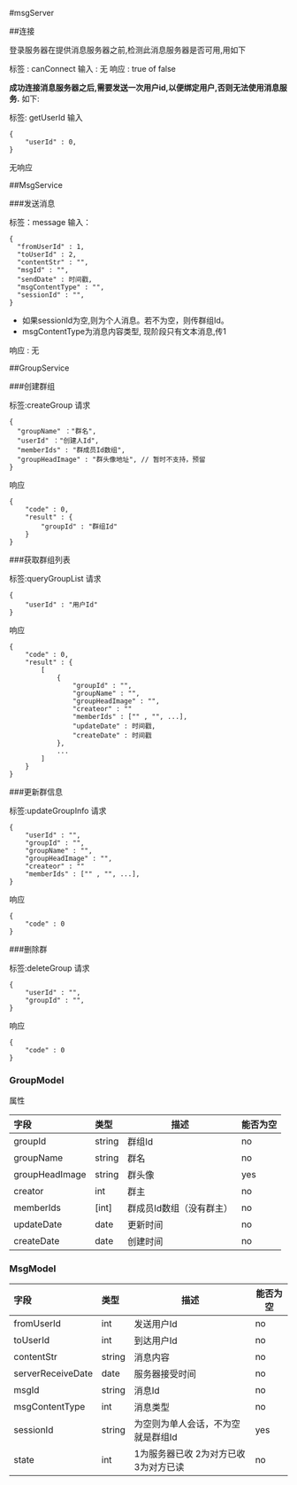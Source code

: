 #msgServer

##连接

登录服务器在提供消息服务器之前,检测此消息服务器是否可用,用如下

标签 : canConnect
输入 : 无
响应 : true of false

**成功连接消息服务器之后,需要发送一次用户id,以便绑定用户,否则无法使用消息服务.** 
如下:

标签: getUserId
输入

	{
		"userId" : 0,
	}

无响应

##MsgService

###发送消息

标签：message
输入：

    {
      "fromUserId" : 1,
      "toUserId" : 2,
      "contentStr" : "",
      "msgId" : "",
      "sendDate" : 时间戳,
      "msgContentType" : "",
      "sessionId" : "",
    }

* 如果sessionId为空,则为个人消息。若不为空，则传群组Id。
* msgContentType为消息内容类型, 现阶段只有文本消息,传1

响应 : 无

##GroupService

###创建群组

标签:createGroup
请求

    {
      "groupName" ："群名",
      "userId" ："创建人Id",
      "memberIds" : "群成员Id数组",
      "groupHeadImage" : "群头像地址", // 暂时不支持，预留
    }

响应

	{
		"code" : 0,
		"result" : {
			"groupId" : "群组Id"
		}
	}

###获取群组列表

标签:queryGroupList
请求

	{
		"userId" : "用户Id"
	}

响应

	{
		"code" : 0,
		"result" : {
			[
				{
					"groupId" : "",
					"groupName" : "",
					"groupHeadImage" : "",
					"createor" : ""
					"memberIds" : ["" , "", ...],
					"updateDate" : 时间戳,
					"createDate" : 时间戳
				},
				...
			]
		}
	}

###更新群信息

标签:updateGroupInfo
请求

	{
		"userId" : "",
		"groupId" : "",
		"groupName" : "",
		"groupHeadImage" : "",
		"createor" : ""
		"memberIds" : ["" , "", ...],
	}

响应

	{
		"code" : 0
	}

###删除群

标签:deleteGroup
请求

	{
		"userId" : "",
		"groupId" : "",
	}

响应

	{
		"code" : 0
	}

### GroupModel

属性

| 字段             | 类型     | 描述            | 能否为空 |
| :------------- | :----- | ------------- | ---- |
| groupId        | string | 群组Id          | no   |
| groupName      | string | 群名            | no   |
| groupHeadImage | string | 群头像           | yes  |
| creator        | int    | 群主            | no   |
| memberIds      | [int]  | 群成员Id数组（没有群主） | no   |
| updateDate     | date   | 更新时间          | no   |
| createDate     | date   | 创建时间          | no   |

### MsgModel

| 字段                | 类型     | 描述                    | 能否为空 |
| :---------------- | :----- | --------------------- | ---- |
| fromUserId        | int    | 发送用户Id                | no   |
| toUserId          | int    | 到达用户Id                | no   |
| contentStr        | string | 消息内容                  | no   |
| serverReceiveDate | date   | 服务器接受时间               | no   |
| msgId             | string | 消息Id                  | no   |
| msgContentType    | int    | 消息类型                  | no   |
| sessionId         | string | 为空则为单人会话，不为空就是群组Id    | yes  |
| state             | int    | 1为服务器已收 2为对方已收 3为对方已读 | no   |
